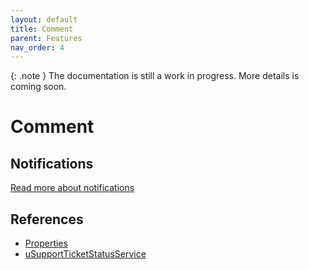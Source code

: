 ```yaml
---
layout: default
title: Comment
parent: Features
nav_order: 4
---
```


{: .note }
The documentation is still a work in progress. More details is coming soon.

# Comment

## Notifications
[Read more about notifications](/docs/extend.html#extend)

## References
- [Properties](/docs/references/tables.html#usupportticketcomment)
- [uSupportTicketStatusService](/docs/references/tables.html#usupportticketcomment)